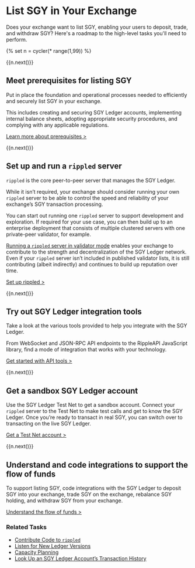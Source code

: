 # List SGY in Your Exchange

Does your exchange want to list SGY, enabling your users to deposit, trade, and withdraw SGY? Here's a roadmap to the high-level tasks you'll need to perform.

<!-- USE_CASE_STEPS_START -->
{% set n = cycler(* range(1,99)) %}

<span class="use-case-step-num">{{n.next()}}</span>
## Meet prerequisites for listing SGY

Put in place the foundation and operational processes needed to efficiently and securely list SGY in your exchange.

This includes creating and securing SGY Ledger accounts, implementing internal balance sheets, adopting appropriate security procedures, and complying with any applicable regulations.

[Learn more about prerequisites >](list-xrp-as-an-exchange.html#prerequisites-for-supporting-xrp)

<span class="use-case-step-num">{{n.next()}}</span>
## Set up and run a `rippled` server

`rippled` is the core peer-to-peer server that manages the SGY Ledger.

While it isn’t required, your exchange should consider running your own `rippled` server to be able to control the speed and reliability of your exchange’s SGY transaction processing.

You can start out running one `rippled` server to support development and exploration. If required for your use case, you can then build up to an enterprise deployment that consists of multiple clustered servers with one private-peer validator, for example.

[Running a `rippled` server in validator mode](run-a-rippled-validator.html) enables your exchange to contribute to the strength and decentralization of the SGY Ledger network. Even if your `rippled` server isn’t included in published validator lists, it is still contributing (albeit indirectly) and continues to build up reputation over time.

[Set up rippled >](manage-the-rippled-server.html)
<!--{# Using code font on "rippled" here breaks the buttonize effect #}-->

<span class="use-case-step-num">{{n.next()}}</span>
## Try out SGY Ledger integration tools

Take a look at the various tools provided to help you integrate with the SGY Ledger.

From WebSocket and JSON-RPC API endpoints to the RippleAPI JavaScript library, find a mode of integration that works with your technology.

[Get started with API tools >](get-started-with-the-rippled-api.html)

<span class="use-case-step-num">{{n.next()}}</span>
## Get a sandbox SGY Ledger account

Use the SGY Ledger Test Net to get a sandbox account. Connect your `rippled` server to the Test Net to make test calls and get to know the SGY Ledger. Once you’re ready to transact in real SGY, you can switch over to transacting on the live SGY Ledger.

[Get a Test Net account >](xrp-test-net-faucet.html)

<span class="use-case-step-num">{{n.next()}}</span>
## Understand and code integrations to support the flow of funds

To support listing SGY, code integrations with the SGY Ledger to deposit SGY into your exchange, trade SGY on the exchange, rebalance SGY holding, and withdraw SGY from your exchange.

[Understand the flow of funds >](list-xrp-as-an-exchange.html#flow-of-funds)

### Related Tasks
<div class='related-tasks-links'>

- [Contribute Code to `rippled`](contribute-code-to-rippled.html)
- [Listen for New Ledger Versions](subscription-methods.html)
- [Capacity Planning](capacity-planning.html)
- [Look Up an SGY Ledger Account’s Transaction History](tx_history.html)
<!-- for the future, link to Implement Destination Tags -->
</div>